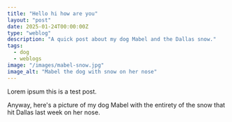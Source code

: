 ```yaml
---
title: "Hello hi how are you"
layout: "post"
date: 2025-01-24T00:00:00Z
type: "weblog"
description: "A quick post about my dog Mabel and the Dallas snow."
tags: 
  - dog
  - weblogs
image: "/images/mabel-snow.jpg"
image_alt: "Mabel the dog with snow on her nose"
---
```


Lorem ipsum this is a test post.

Anyway, here's a picture of my dog Mabel with the entirety of the snow that hit Dallas last week on her nose.
